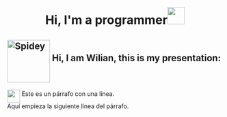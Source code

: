 <h1 align="center"><b>Hi, I'm a programmer</b><img src="https://githubwilian2005.s3.us-east-2.amazonaws.com/gifs/spiderman4.gif" width="40" height="40"></h1>

## <img src="https://githubwilian2005.s3.us-east-2.amazonaws.com/gifs/spiderman.gif" width="100" height="100" align="middle" alt="Spidey" /> **Hi, I am Wilian, this is my presentation:**

<img src="https://githubwilian2005.s3.us-east-2.amazonaws.com/gifs/spiderman5.gif" width="30" height="30" align="middle"/> Este es un párrafo con una línea.  
Aquí empieza la siguiente línea del párrafo.

